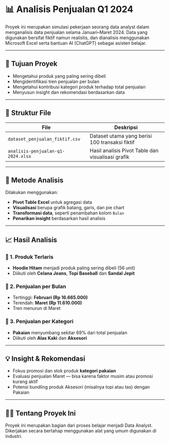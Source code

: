 # 📊 Analisis Penjualan Q1 2024

Proyek ini merupakan simulasi pekerjaan seorang data analyst dalam menganalisis data penjualan selama Januari–Maret 2024. Data yang digunakan bersifat fiktif namun realistis, dan dianalisis menggunakan Microsoft Excel serta bantuan AI (ChatGPT) sebagai asisten belajar.

---

## 🎯 Tujuan Proyek
- Mengetahui produk yang paling sering dibeli
- Mengidentifikasi tren penjualan per bulan
- Mengetahui kontribusi kategori produk terhadap total penjualan
- Menyusun insight dan rekomendasi berdasarkan data

---

## 📁 Struktur File
| File                                | Deskripsi                                           |
|-------------------------------------|-----------------------------------------------------|
| `dataset_penjualan_fiktif.csv`     | Dataset utama yang berisi 100 transaksi fiktif     |
| `analisis-penjualan-q1-2024.xlsx`  | Hasil analisis Pivot Table dan visualisasi grafik  |

---

## 🧪 Metode Analisis
Dilakukan menggunakan:
- **Pivot Table Excel** untuk agregasi data
- **Visualisasi** berupa grafik batang, garis, dan pie chart
- **Transformasi data**, seperti penambahan kolom `Bulan`
- **Penarikan insight** berdasarkan hasil analisis

---

## 📈 Hasil Analisis

### 🔹 1. Produk Terlaris
- **Hoodie Hitam** menjadi produk paling sering dibeli (56 unit)
- Diikuti oleh **Celana Jeans**, **Topi Baseball** dan **Sandal Jepit**

### 🔹 2. Penjualan per Bulan
- Tertinggi: **Februari (Rp 16.665.000)**
- Terendah: **Maret (Rp 11.610.000)**
- Tren menurun di Maret

### 🔹 3. Penjualan per Kategori
- **Pakaian** menyumbang sekitar 69% dari total penjualan
- Diikuti oleh **Alas Kaki** dan **Aksesori**

---

## 💡 Insight & Rekomendasi
- Fokus promosi dan stok produk **kategori pakaian**
- Evaluasi penjualan Maret — bisa karena faktor musim atau promosi kurang aktif
- Potensi bundling produk Aksesori (misalnya topi atau tas) dengan Pakaian

---

## 🙋‍♂️ Tentang Proyek Ini
Proyek ini merupakan bagian dari proses belajar menjadi Data Analyst. Dikerjakan secara bertahap menggunakan alat yang umum digunakan di industri.

